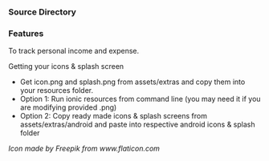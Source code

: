 <h3>Source Directory</h3>

<h3>Features</h3>
<p>To track personal income and expense.</p>

<p>Getting your icons & splash screen</p>
<ul>
    <li>Get icon.png and splash.png from assets/extras and copy them into your resources folder.</li>
    <li>Option 1: Run ionic resources from command line (you may need it if you are modifying provided .png)</li>
    <li>Option 2: Copy ready made icons & splash screens from assets/extras/android and paste into respective android icons & splash folder</li>
</ul>
<p><i>Icon made by Freepik from www.flaticon.com</i></p>